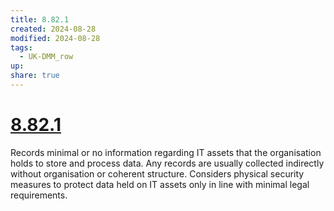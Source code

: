 ```yaml
---
title: 8.82.1
created: 2024-08-28
modified: 2024-08-28
tags:
  - UK-DMM_row
up: 
share: true
---
```

# [8.82.1](8.82.1.md)

Records minimal or no information regarding IT assets that the organisation holds to store and process data. Any records are usually collected indirectly without organisation or coherent structure. Considers physical security measures to protect data held on IT assets only in line with minimal legal requirements.
